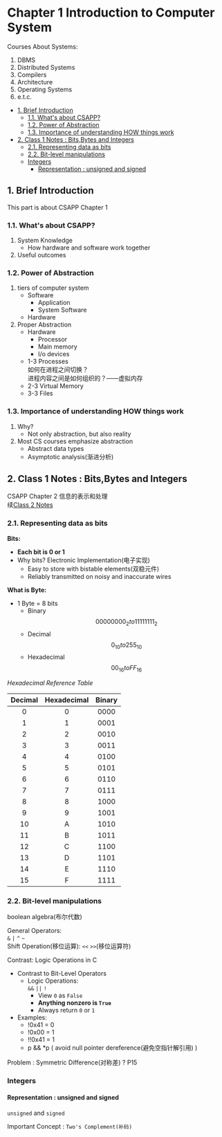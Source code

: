 # Chapter 1 Introduction to Computer System

Courses About Systems:  

1. DBMS
2. Distributed Systems
3. Compilers
4. Architecture
5. Operating Systems
6. e.t.c.

- [1. Brief Introduction](#1-brief-introduction)
    - [1.1. What's about CSAPP?](#11-whats-about-csapp)
    - [1.2. Power of Abstraction](#12-power-of-abstraction)
    - [1.3. Importance of understanding HOW things work](#13-importance-of-understanding-how-things-work)
- [2. Class 1 Notes : Bits,Bytes and Integers](#2-class-1-notes--bitsbytes-and-integers)
    - [2.1. Representing data as bits](#21-representing-data-as-bits)
    - [2.2. Bit-level manipulations](#22-bit-level-manipulations)
    - [Integers](#integers)
        - [Representation : unsigned and signed](#representation--unsigned-and-signed)

## 1. Brief Introduction

This part is about CSAPP Chapter 1  

### 1.1. What's about CSAPP?

1. System Knowledge
    - How hardware and software work together  
2. Useful outcomes  

### 1.2. Power of Abstraction

1. tiers of computer system  
    - Software
        - Application
        - System Software
    - Hardware
2. Proper Abstraction  
    - Hardware
        - Processor
        - Main memory
        - I/o devices
    - 1-3 Processes  
        如何在进程之间切换？  
        进程内容之间是如何组织的？——虚拟内存  
    - 2-3 Virtual Memory
    - 3-3 Files

### 1.3. Importance of understanding HOW things work  

1. Why?  
    - Not only abstraction, but also reality  
2. Most CS courses emphasize abstraction  
    - Abstract data types  
    - Asymptotic analysis(渐进分析)  

## 2. Class 1 Notes : Bits,Bytes and Integers

CSAPP Chapter 2 信息的表示和处理  
续[Class 2 Notes](./2_BitAndInteger.md)  

### 2.1. Representing data as bits

**Bits:**  

- **Each bit is 0 or 1**  
- Why bits? Electronic Implementation(电子实现)  
    - Easy to store with bistable elements(双稳元件)
    - Reliably transmitted on noisy and inaccurate wires  

**What is Byte:**  

- 1 Byte = 8 bits  
    - Binary $$00000000_{2} to 11111111_{2}$$
    - Decimal $$0_{10} to 255_{10}$$
    - Hexadecimal $$00_{16} to FF_{16}$$

*Hexadecimal Reference Table*  

| Decimal | Hexadecimal | Binary |
| :-----: | :---------: | :----: |
| 0       | 0           | 0000   |
| 1       | 1           | 0001   |
| 2       | 2           | 0010   |
| 3       | 3           | 0011   |
| 4       | 4           | 0100   |
| 5       | 5           | 0101   |
| 6       | 6           | 0110   |
| 7       | 7           | 0111   |
| 8       | 8           | 1000   |
| 9       | 9           | 1001   |
| 10      | A           | 1010   |
| 11      | B           | 1011   |
| 12      | C           | 1100   |
| 13      | D           | 1101   |
| 14      | E           | 1110   |
| 15      | F           | 1111   |

### 2.2. Bit-level manipulations

boolean algebra(布尔代数)  

General Operators:  
`&` `|` `^` `~`  
Shift Operation(移位运算):
`<<` `>>`(移位运算符)  

Contrast: Logic Operations in C  

- Contrast to Bit-Level Operators  
    - Logic Operations:  
        `&&` `||` `!`  
        - View `0` as `False`  
        - **Anything nonzero is `True`**  
        - Always return `0` or `1`  
- Examples:  
    - !0x41 = 0
    - !0x00 = 1
    - !!0x41 = 1
    - p && *p ( avoid null pointer dereference(避免空指针解引用) )

Problem : Symmetric Difference(对称差) ? P15  

### Integers

#### Representation : unsigned and signed  

`unsigned` and `signed`  

Important Concept : `Two's Complement(补码)`  
